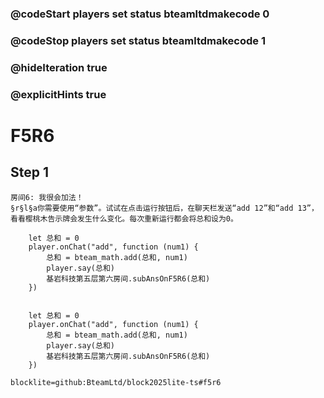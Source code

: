 ### @codeStart players set status bteamltdmakecode 0
### @codeStop players set status bteamltdmakecode 1


### @hideIteration true
### @explicitHints true

# F5R6

## Step 1
    房间6: 我很会加法！
    §r§l§a你需要使用“参数”。试试在点击运行按钮后，在聊天栏发送“add 12”和“add 13”，看看樱桃木告示牌会发生什么变化。每次重新运行都会将总和设为0。

```ghost
    let 总和 = 0
    player.onChat("add", function (num1) {
        总和 = bteam_math.add(总和, num1)
        player.say(总和)
        基岩科技第五层第六房间.subAnsOnF5R6(总和)
    })

```
```template

    let 总和 = 0
    player.onChat("add", function (num1) {
        总和 = bteam_math.add(总和, num1)
        player.say(总和)
        基岩科技第五层第六房间.subAnsOnF5R6(总和)
    })

```

```package
blocklite=github:BteamLtd/block2025lite-ts#f5r6
```
